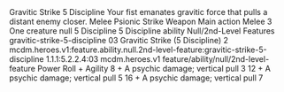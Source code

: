 <ability>
  <name>Gravitic Strike</name>
  <cost>5 Discipline</cost>
  <flavor>Your fist emanates gravitic force that pulls a distant enemy closer.</flavor>
  <keywords>
    <keyword>Melee</keyword>
    <keyword>Psionic</keyword>
    <keyword>Strike</keyword>
    <keyword>Weapon</keyword>
  </keywords>
  <type>Main action</type>
  <distance>Melee 3</distance>
  <target>One creature</target>
  <metadata>
    <class>null</class>
    <cost>5 Discipline</cost>
    <cost_amount>5</cost_amount>
    <cost_resource>Discipline</cost_resource>
    <feature_type>ability</feature_type>
    <file_dpath>Null/2nd-Level Features</file_dpath>
    <item_id>gravitic-strike-5-discipline</item_id>
    <item_index>03</item_index>
    <item_name>Gravitic Strike (5 Discipline)</item_name>
    <level>2</level>
    <scc>mcdm.heroes.v1:feature.ability.null.2nd-level-feature:gravitic-strike-5-discipline</scc>
    <scdc>1.1.1:5.2.2.4:03</scdc>
    <source>mcdm.heroes.v1</source>
    <type>feature/ability/null/2nd-level-feature</type>
  </metadata>
  <effects>
    <effect type="roll">
      <roll>Power Roll + Agility</roll>
      <t1>8 + A psychic damage; vertical pull 3</t1>
      <t2>12 + A psychic damage; vertical pull 5</t2>
      <t3>16 + A psychic damage; vertical pull 7</t3>
    </effect>
  </effects>
</ability>
